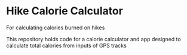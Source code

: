 # Hike Calorie Calculator
For calculating calories burned on hikes

This repository holds code for a calorie calculator and app designed to calculate total calories from  inputs of GPS tracks